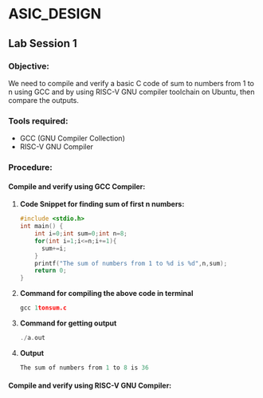# ASIC_DESIGN

## Lab Session 1

### Objective:
We need to compile and verify a basic C code of sum to numbers from 1 to n using GCC and by using RISC-V GNU compiler toolchain on Ubuntu, then compare the outputs.

### Tools required:
- GCC (GNU Compiler Collection)
- RISC-V GNU Compiler

### Procedure:

#### Compile and verify using GCC Compiler:
1. **Code Snippet for finding sum of first n numbers:**

    ```c
    #include <stdio.h>
    int main() {
        int i=0;int sum=0;int n=8;
        for(int i=1;i<=n;i+=1){
          sum+=i;
        }
        printf("The sum of numbers from 1 to %d is %d",n,sum);
        return 0;
    }
    ```
2. **Command for compiling the above code in terminal**
   ```c
   gcc 1tonsum.c
   ```
3. **Command for getting output**
   ```c
   ./a.out
   ```
4. **Output**
   ```c
   The sum of numbers from 1 to 8 is 36
   ```

#### Compile and verify using RISC-V GNU Compiler:
